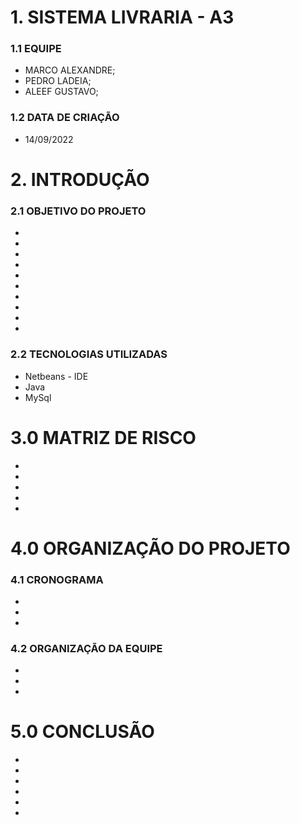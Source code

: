 # 1. SISTEMA LIVRARIA - A3

### 1.1 EQUIPE

- MARCO ALEXANDRE;
- PEDRO LADEIA;
- ALEEF GUSTAVO;

### 1.2 DATA DE CRIAÇÃO

- 14/09/2022

# 2. INTRODUÇÃO

### 2.1 OBJETIVO DO PROJETO

-
-
-
-
-
-
-
-
-
-

### 2.2 TECNOLOGIAS UTILIZADAS

- Netbeans - IDE
- Java
- MySql

# 3.0 MATRIZ DE RISCO

-
-
-
-
-

# 4.0 ORGANIZAÇÃO DO PROJETO

### 4.1 CRONOGRAMA

-
-
-

### 4.2 ORGANIZAÇÃO DA EQUIPE

-
-
-

# 5.0 CONCLUSÃO

-
-
-
-
-
-
